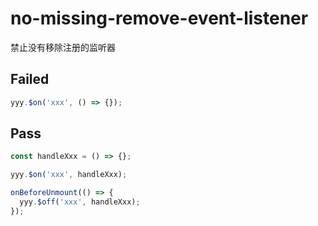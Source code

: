 # no-missing-remove-event-listener

禁止没有移除注册的监听器

## Failed

```javascript
yyy.$on('xxx', () => {});
```

## Pass

```javascript
const handleXxx = () => {};

yyy.$on('xxx', handleXxx);

onBeforeUnmount(() => {
  yyy.$off('xxx', handleXxx);
});
```
